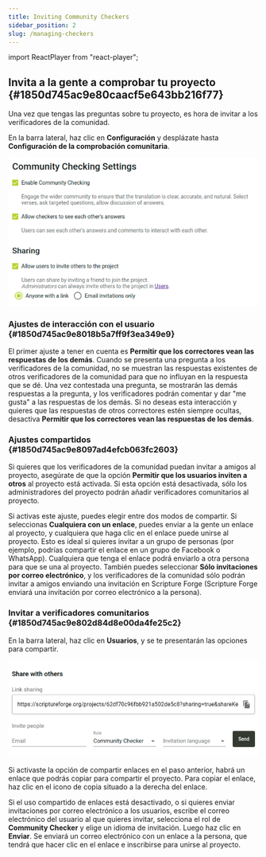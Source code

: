 ```yaml
---
title: Inviting Community Checkers
sidebar_position: 2
slug: /managing-checkers
---
```


import ReactPlayer from "react-player";

## Invita a la gente a comprobar tu proyecto {#1850d745ac9e80caacf5e643bb216f77}

<ReactPlayer controls url="https://youtu.be/aBPHCF56hxA" />

Una vez que tengas las preguntas sobre tu proyecto, es hora de invitar a los verificadores de la comunidad.

En la barra lateral, haz clic en **Configuración** y desplázate hasta **Configuración de la comprobación comunitaria**.

![](./998098765.png)

### Ajustes de interacción con el usuario {#1850d745ac9e8018b5a7ff9f3ea349e9}

El primer ajuste a tener en cuenta es **Permitir que los correctores vean las respuestas de los demás**. Cuando se presenta una pregunta a los verificadores de la comunidad, no se muestran las respuestas existentes de otros verificadores de la comunidad para que no influyan en la respuesta que se dé. Una vez contestada una pregunta, se mostrarán las demás respuestas a la pregunta, y los verificadores podrán comentar y dar "me gusta" a las respuestas de los demás. Si no deseas esta interacción y quieres que las respuestas de otros correctores estén siempre ocultas, desactiva **Permitir que los correctores vean las respuestas de los demás**.

### Ajustes compartidos {#1850d745ac9e8097ad4efcb063fc2603}

Si quieres que los verificadores de la comunidad puedan invitar a amigos al proyecto, asegúrate de que la opción **Permitir que los usuarios inviten a otros** al proyecto está activada. Si esta opción está desactivada, sólo los administradores del proyecto podrán añadir verificadores comunitarios al proyecto.

Si activas este ajuste, puedes elegir entre dos modos de compartir. Si seleccionas **Cualquiera con un enlace**, puedes enviar a la gente un enlace al proyecto, y cualquiera que haga clic en el enlace puede unirse al proyecto. Esto es ideal si quieres invitar a un grupo de personas (por ejemplo, podrías compartir el enlace en un grupo de Facebook o WhatsApp). Cualquiera que tenga el enlace podrá enviarlo a otra persona para que se una al proyecto. También puedes seleccionar **Sólo invitaciones por correo electrónico**, y los verificadores de la comunidad sólo podrán invitar a amigos enviando una invitación en Scripture Forge (Scripture Forge enviará una invitación por correo electrónico a la persona).

### Invitar a verificadores comunitarios {#1850d745ac9e802d84d8e00da4fe25c2}

En la barra lateral, haz clic en **Usuarios**, y se te presentarán las opciones para compartir.

![](./1688833473.png)

Si activaste la opción de compartir enlaces en el paso anterior, habrá un enlace que podrás copiar para compartir el proyecto. Para copiar el enlace, haz clic en el icono de copia situado a la derecha del enlace.

Si el uso compartido de enlaces está desactivado, o si quieres enviar invitaciones por correo electrónico a los usuarios, escribe el correo electrónico del usuario al que quieres invitar, selecciona el rol de **Community Checker** y elige un idioma de invitación. Luego haz clic en **Enviar**. Se enviará un correo electrónico con un enlace a la persona, que tendrá que hacer clic en el enlace e inscribirse para unirse al proyecto.
